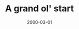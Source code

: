 ---
layout: minutesLayout.md
tags: meetingMinutes
date: 2000-03-01
title: "A grand ol' start"
meetingMinutes: "Lorem ipsum dolor sit amet, consectetur adipiscing elit. Nunc dolor felis, viverra ac tristique congue, ullamcorper et magna. In quis enim sit amet massa tincidunt rhoncus non vestibulum nisi. Vivamus varius fringilla maximus. Donec dui mi, interdum eu posuere eu, pellentesque sed mi. Vestibulum sagittis imperdiet libero ac fringilla. Suspendisse lacinia facilisis justo, at interdum risus. Donec eleifend, massa sed varius ultricies, justo massa pharetra lectus, nec congue justo ipsum nec libero. Duis at enim mattis, porttitor eros eget, fermentum mi. Suspendisse faucibus tristique lobortis. Etiam accumsan orci massa, aliquet finibus nibh iaculis sodales. Sed blandit, tellus sit amet sodales elementum, tortor lorem eleifend ligula, ac dignissim nunc diam dapibus urna. Proin quam leo, ultrices ac accumsan at, tincidunt eget justo. Phasellus aliquam, libero ac tristique volutpat, elit neque iaculis diam, quis sodales lacus leo eu ante. Phasellus eu pellentesque purus. Praesent mi magna, tempor sed condimentum ut, malesuada eget sem."
---